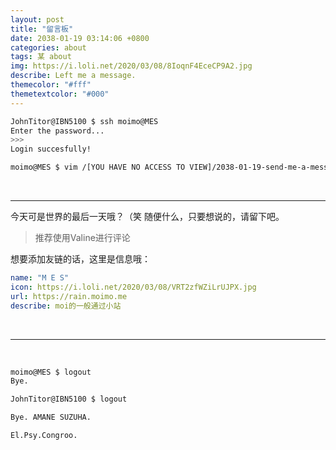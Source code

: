 ```yaml
---
layout: post
title: "留言板"
date: 2038-01-19 03:14:06 +0800
categories: about
tags: 某 about
img: https://i.loli.net/2020/03/08/8IoqnF4EceCP9A2.jpg
describe: Left me a message.
themecolor: "#fff"
themetextcolor: "#000"
---
```

````bash
JohnTitor@IBN5100 $ ssh moimo@MES
Enter the password... 
>>>
Login succesfully!

moimo@MES $ vim /[YOU HAVE NO ACCESS TO VIEW]/2038-01-19-send-me-a-message.md

````
<br>

-------



今天可是世界的最后一天哦？（笑
随便什么，只要想说的，请留下吧。

> 推荐使用Valine进行评论

想要添加友链的话，这里是信息哦：

```yaml
name: "M E S"
icon: https://i.loli.net/2020/03/08/VRT2zfWZiLrUJPX.jpg
url: https://rain.moimo.me
describe: moi的一般通过小站
```

<br>



-----------

<br>

```bash
moimo@MES $ logout
Bye.

JohnTitor@IBN5100 $ logout

Bye. AMANE SUZUHA.

El.Psy.Congroo.
```

